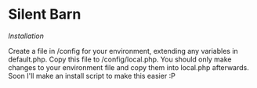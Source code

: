 Silent Barn
===========

*Installation*

Create a file in /config for your environment, extending any variables in default.php. Copy 
this file to /config/local.php. You should only make changes to your environment file and 
copy them into local.php afterwards. Soon I'll make an install script to make this easier :P

